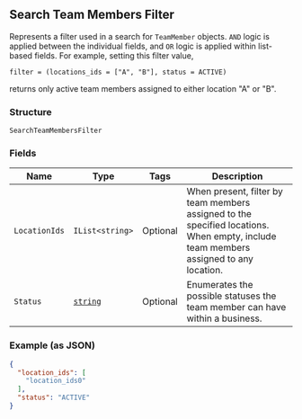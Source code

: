 ## Search Team Members Filter

Represents a filter used in a search for `TeamMember` objects. `AND` logic is applied
between the individual fields, and `OR` logic is applied within list-based fields.
For example, setting this filter value,
```
filter = (locations_ids = ["A", "B"], status = ACTIVE)
```
returns only active team members assigned to either location "A" or "B".

### Structure

`SearchTeamMembersFilter`

### Fields

| Name | Type | Tags | Description |
|  --- | --- | --- | --- |
| `LocationIds` | `IList<string>` | Optional | When present, filter by team members assigned to the specified locations.<br>When empty, include team members assigned to any location. |
| `Status` | [`string`](/doc/models/team-member-status.md) | Optional | Enumerates the possible statuses the team member can have within a business. |

### Example (as JSON)

```json
{
  "location_ids": [
    "location_ids0"
  ],
  "status": "ACTIVE"
}
```

